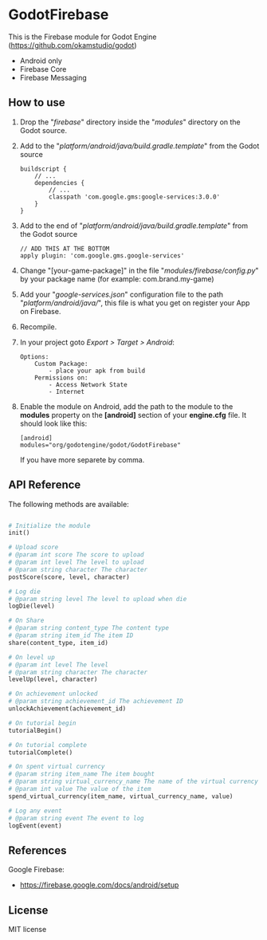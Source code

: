 # GodotFirebase

This is the Firebase module for Godot Engine (https://github.com/okamstudio/godot)
- Android only
- Firebase Core
- Firebase Messaging

## How to use

1. Drop the "*firebase*" directory inside the "*modules*" directory on the Godot source.
2. Add to the "*platform/android/java/build.gradle.template*" from the Godot source

	```
	buildscript {
	    // ...
	    dependencies {
	        // ...
	        classpath 'com.google.gms:google-services:3.0.0'
	    }
	}
	```

3. Add to the end of "*platform/android/java/build.gradle.template*" from the Godot source

	```
	// ADD THIS AT THE BOTTOM
	apply plugin: 'com.google.gms.google-services'
	```

4. Change "[your-game-package]" in the file "*modules/firebase/config.py*" by your package name (for example: com.brand.my-game)


5. Add your "*google-services.json*" configuration file to the path "*platform/android/java/*", this file is what you get on register your App on Firebase.

6. Recompile.

7. In your project goto *Export > Target > Android*:

	```
	Options:
		Custom Package:
			- place your apk from build
		Permissions on:
			- Access Network State
			- Internet
	```

8. Enable the module on Android, add the path to the module to the **modules** property on the **[android]** section of your **engine.cfg** file. It should look like this:

	```
	[android]
	modules="org/godotengine/godot/GodotFirebase"
	```

	If you have more separete by comma.

## API Reference


The following methods are available:
```python

# Initialize the module
init()

# Upload score
# @param int score The score to upload
# @param int level The level to upload
# @param string character The character
postScore(score, level, character)

# Log die
# @param string level The level to upload when die
logDie(level)

# On Share
# @param string content_type The content type
# @param string item_id The item ID
share(content_type, item_id)

# On level up
# @param int level The level
# @param string character The character
levelUp(level, character)

# On achievement unlocked
# @param string achievement_id The achievement ID
unlockAchievement(achievement_id)

# On tutorial begin
tutorialBegin()

# On tutorial complete
tutorialComplete()

# On spent virtual currency
# @param string item_name The item bought
# @param string virtual_currency_name The name of the virtual currency
# @param int value The value of the item
spend_virtual_currency(item_name, virtual_currency_name, value)

# Log any event
# @param string event The event to log
logEvent(event)
```

## References

Google Firebase:
* https://firebase.google.com/docs/android/setup

## License

MIT license
